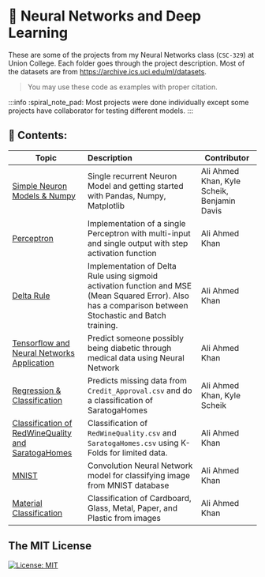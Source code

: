 # :brain:  Neural Networks and Deep Learning

These are some of the projects from my Neural Networks class (`CSC-329`) at Union College. Each folder goes through the project description.
Most of the datasets are from https://archive.ics.uci.edu/ml/datasets.

> You may use these code as examples with proper citation.


:::info
:spiral_note_pad: Most projects were done individually except some projects have collaborator for testing different models.
:::

## :closed_book: Contents:

| Topic                                          | Description                                                                                                                                               | Contributor                                 |
| ---------------------------------------------- |:--------------------------------------------------------------------------------------------------------------------------------------------------------- | ------------------------------------------- |
| [Simple Neuron Models & Numpy]()               | Single recurrent Neuron Model and getting started with Pandas, Numpy, Matplotlib                                                                          | Ali Ahmed Khan, Kyle Scheik, Benjamin Davis |
| [Perceptron]()                                 | Implementation of a single Perceptron with multi-input and single output with step activation function                                                    | Ali Ahmed Khan                              |
| [Delta Rule]()                                 | Implementation of Delta Rule using sigmoid activation function and MSE (Mean Squared Error). Also has a comparison between Stochastic and Batch training. | Ali Ahmed Khan                              |
| [Tensorflow and Neural Networks Application]() | Predict someone possibly being diabetic through medical data using Neural Network|Ali Ahmed Khan|
| [Regression & Classification]()                | Predicts missing data from `Credit_Approval.csv` and do a classification of SaratogaHomes| Ali Ahmed Khan, Kyle Scheik                 |
|[Classification of RedWineQuality and SaratogaHomes]()|Classification of `RedWineQuality.csv` and `SaratogaHomes.csv` using K-Folds for limited data.|Ali Ahmed Khan|
|[MNIST]()|Convolution Neural Network model for classifying image from MNIST database|Ali Ahmed Khan|
|[Material Classification]()|Classification of Cardboard, Glass, Metal, Paper, and Plastic from images|Ali Ahmed Khan|


## The MIT License

[![License: MIT](https://img.shields.io/badge/License-MIT-yellow.svg)](https://opensource.org/licenses/MIT)  

